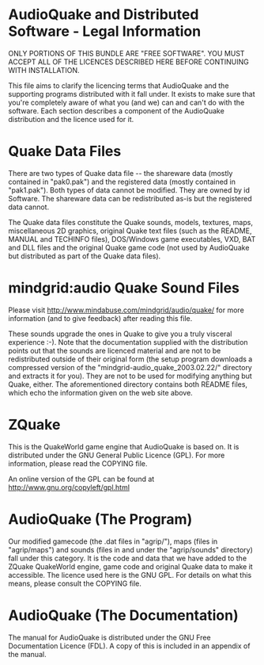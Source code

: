 AudioQuake and Distributed Software - Legal Information
========================================================

ONLY PORTIONS OF THIS BUNDLE ARE "FREE SOFTWARE".  YOU MUST ACCEPT ALL OF THE LICENCES DESCRIBED HERE BEFORE CONTINUING WITH INSTALLATION.

This file aims to clarify the licencing terms that AudioQuake and the supporting programs distributed with it fall under.  It exists to make sure that you're completely aware of what you (and we) can and can't do with the software.  Each section describes a component of the AudioQuake distribution and the licence used for it.


Quake Data Files
=================

There are two types of Quake data file -- the shareware data (mostly contained in "pak0.pak") and the registered data (mostly contained in "pak1.pak").  Both types of data cannot be modified.  They are owned by id Software.  The shareware data can be redistributed as-is but the registered data cannot.

The Quake data files constitute the Quake sounds, models, textures, maps, miscellaneous 2D graphics, original Quake text files (such as the README, MANUAL and TECHINFO files), DOS/Windows game executables, VXD, BAT and DLL files and the original Quake game code (not used by AudioQuake but distributed as part of the Quake data files).


mindgrid:audio Quake Sound Files
=================================

Please visit http://www.mindabuse.com/mindgrid/audio/quake/ for more information (and to give feedback) after reading this file.

These sounds upgrade the ones in Quake to give you a truly visceral experience :-).  Note that the documentation supplied with the distribution points out that the sounds are licenced material and are not to be redistributed outside of their original form (the setup program downloads a compressed version of the "mindgrid-audio_quake_2003.02.22/" directory and extracts it for you).  They are not to be used for modifying anything but Quake, either.  The aforementioned directory contains both README files, which echo the information given on the web site above.


ZQuake
=======

This is the QuakeWorld game engine that AudioQuake is based on.  It is distributed under the GNU General Public Licence (GPL).  For more information, please read the COPYING file.

An online version of the GPL can be found at http://www.gnu.org/copyleft/gpl.html


AudioQuake (The Program)
=========================

Our modified gamecode (the .dat files in "agrip/"), maps (files in "agrip/maps") and sounds (files in and under the "agrip/sounds" directory) fall under this category.  It is the code and data that we have added to the ZQuake QuakeWorld engine, game code and original Quake data to make it accessible.  The licence used here is the GNU GPL.  For details on what this means, please consult the COPYING file.


AudioQuake (The Documentation)
===============================

The manual for AudioQuake is distributed under the GNU Free Documentation Licence (FDL).  A copy of this is included in an appendix of the manual.
